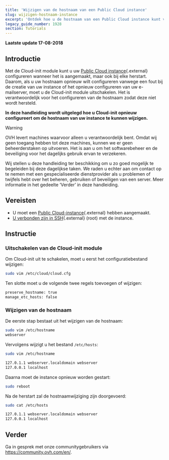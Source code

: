 ```yaml
---
title: 'Wijzigen van de hostnaam van een Public Cloud instance'
slug: wijzigen-hostnaam-instance
excerpt: 'Ontdek hoe u de hostnaam van een Public Cloud instance kunt veranderen'
legacy_guide_number: 1928
section: Tutorials
---
```


**Laatste update 17-08-2018**

## Introductie

Met de Cloud-init module kunt u uw [Public Cloud instance](https://www.ovh.com/nl/public-cloud/instances/){.external} configureren wanneer het is aangemaakt, maar ook bij elke herstart. Daarom, als u uw hostnaam opnieuw wilt configureren vanwege een fout bij de creatie van uw instance of het opnieuw configureren van uw e-mailserver, moet u de Cloud-init module uitschakelen. Het is verantwoordelijk voor het configureren van de hostnaam zodat deze niet wordt hersteld.

**In deze handleiding wordt uitgelegd hoe u Cloud-init opnieuw configureert om de hostnaam van uw instance te kunnen wijzigen.**

> [!warning]
>
> OVH levert machines waarvoor alleen u verantwoordelijk bent. Omdat wij geen toegang hebben tot deze machines, kunnen we er geen beheerderstaken op uitvoeren. Het is aan u om het softwarebeheer en de beveiliging voor het dagelijks gebruik ervan te verzekeren.
>
> Wij stellen u deze handleiding ter beschikking om u zo goed mogelijk te begeleiden bij deze dagelijkse taken. We raden u echter aan om contact op te nemen met een gespecialiseerde dienstprovider als u problemen of twijfels hebt over het beheren, gebruiken of beveiligen van een server. Meer informatie in het gedeelte ‘Verder’ in deze handleiding.
>


## Vereisten

- U moet een [Public Cloud-instance](https://www.ovh.com/nl/public-cloud/instances/){.external} hebben aangemaakt. 
- [U verbonden zijn in SSH](https://docs.ovh.com/nl/public-cloud/eerste-login/){.external} (root) met de instance.


## Instructie

### Uitschakelen van de Cloud-init module

Om Cloud-init uit te schakelen, moet u eerst het configuratiebestand wijzigen:

```sh
sudo vim /etc/cloud/cloud.cfg
```

Ten slotte moet u de volgende twee regels toevoegen of wijzigen:

```sh
preserve_hostname: true
manage_etc_hosts: false
```

### Wijzigen van de hostnaam

De eerste stap bestaat uit het wijzigen van de hostnaam:

```sh
sudo vim /etc/hostname
webserver
```

Vervolgens wijzigt u het bestand `/etc/hosts`:

```sh
sudo vim /etc/hostname

127.0.1.1 webserver.localdomain webserver
127.0.0.1 localhost
```

Daarna moet de instance opnieuw worden gestart: 

```bash
sudo reboot
```

Na de herstart zal de hostnaamwijziging zijn doorgevoerd: 

```sh
sudo cat /etc/hosts

127.0.1.1 webserver.localdomain webserver
127.0.0.1 localhost
```

## Verder 

Ga in gesprek met onze communitygebruikers via <https://community.ovh.com/en/>.